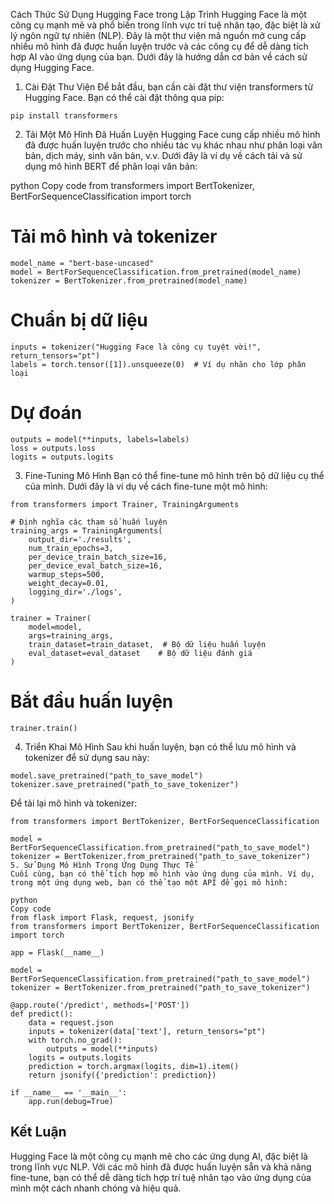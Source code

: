 Cách Thức Sử Dụng Hugging Face trong Lập Trình
Hugging Face là một công cụ mạnh mẽ và phổ biến trong lĩnh vực trí tuệ nhân tạo, đặc biệt là xử lý ngôn ngữ tự nhiên (NLP). Đây là một thư viện mã nguồn mở cung cấp nhiều mô hình đã được huấn luyện trước và các công cụ để dễ dàng tích hợp AI vào ứng dụng của bạn. Dưới đây là hướng dẫn cơ bản về cách sử dụng Hugging Face.

1. Cài Đặt Thư Viện
Để bắt đầu, bạn cần cài đặt thư viện transformers từ Hugging Face. Bạn có thể cài đặt thông qua pip:

```
pip install transformers
```

2. Tải Một Mô Hình Đã Huấn Luyện
Hugging Face cung cấp nhiều mô hình đã được huấn luyện trước cho nhiều tác vụ khác nhau như phân loại văn bản, dịch máy, sinh văn bản, v.v. Dưới đây là ví dụ về cách tải và sử dụng mô hình BERT để phân loại văn bản:

python
Copy code
from transformers import BertTokenizer, BertForSequenceClassification
import torch

# Tải mô hình và tokenizer
```
model_name = "bert-base-uncased"
model = BertForSequenceClassification.from_pretrained(model_name)
tokenizer = BertTokenizer.from_pretrained(model_name)
```
# Chuẩn bị dữ liệu
```
inputs = tokenizer("Hugging Face là công cụ tuyệt vời!", return_tensors="pt")
labels = torch.tensor([1]).unsqueeze(0)  # Ví dụ nhãn cho lớp phân loại
```
# Dự đoán
```
outputs = model(**inputs, labels=labels)
loss = outputs.loss
logits = outputs.logits
```
3. Fine-Tuning Mô Hình
Bạn có thể fine-tune mô hình trên bộ dữ liệu cụ thể của mình. Dưới đây là ví dụ về cách fine-tune một mô hình:

```
from transformers import Trainer, TrainingArguments

# Định nghĩa các tham số huấn luyện
training_args = TrainingArguments(
    output_dir='./results',
    num_train_epochs=3,
    per_device_train_batch_size=16,
    per_device_eval_batch_size=16,
    warmup_steps=500,
    weight_decay=0.01,
    logging_dir='./logs',
)

trainer = Trainer(
    model=model,
    args=training_args,
    train_dataset=train_dataset,  # Bộ dữ liệu huấn luyện
    eval_dataset=eval_dataset    # Bộ dữ liệu đánh giá
)
```

# Bắt đầu huấn luyện
```
trainer.train()
```
4. Triển Khai Mô Hình
Sau khi huấn luyện, bạn có thể lưu mô hình và tokenizer để sử dụng sau này:

```
model.save_pretrained("path_to_save_model")
tokenizer.save_pretrained("path_to_save_tokenizer")
```

Để tải lại mô hình và tokenizer:
```
from transformers import BertTokenizer, BertForSequenceClassification

model = BertForSequenceClassification.from_pretrained("path_to_save_model")
tokenizer = BertTokenizer.from_pretrained("path_to_save_tokenizer")
5. Sử Dụng Mô Hình Trong Ứng Dụng Thực Tế
Cuối cùng, bạn có thể tích hợp mô hình vào ứng dụng của mình. Ví dụ, trong một ứng dụng web, bạn có thể tạo một API để gọi mô hình:

python
Copy code
from flask import Flask, request, jsonify
from transformers import BertTokenizer, BertForSequenceClassification
import torch

app = Flask(__name__)

model = BertForSequenceClassification.from_pretrained("path_to_save_model")
tokenizer = BertTokenizer.from_pretrained("path_to_save_tokenizer")

@app.route('/predict', methods=['POST'])
def predict():
    data = request.json
    inputs = tokenizer(data['text'], return_tensors="pt")
    with torch.no_grad():
        outputs = model(**inputs)
    logits = outputs.logits
    prediction = torch.argmax(logits, dim=1).item()
    return jsonify({'prediction': prediction})

if __name__ == '__main__':
    app.run(debug=True)
```

## Kết Luận
Hugging Face là một công cụ mạnh mẽ cho các ứng dụng AI, đặc biệt là trong lĩnh vực NLP. Với các mô hình đã được huấn luyện sẵn và khả năng fine-tune, bạn có thể dễ dàng tích hợp trí tuệ nhân tạo vào ứng dụng của mình một cách nhanh chóng và hiệu quả.

